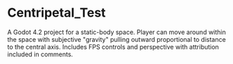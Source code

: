 # Centripetal_Test
 
A Godot 4.2 project for a static-body space. Player can move around within the space with subjective "gravity" pulling outward proportional to distance to the central axis. Includes FPS controls and perspective with attribution included in comments.
